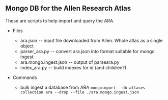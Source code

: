 ## Mongo DB for the Allen Research Atlas

These are scripts to help import and query the ARA.

* Files
  * ara.json -- input file downloaded from Allen.  Whole atlas as a single object
  * parser_ara.py -- convert ara.json into format suitable for mongo ingest
  * ara.mongo.ingest.json -- output of parseara.py
  * index_ara.py -- build indexes for id (and children?)

* Commands
  * bulk ingest a database from ARA 
```mongoimport --db atlases --collection ara --drop --file ./ara.mongo.ingest.json``` 
 

